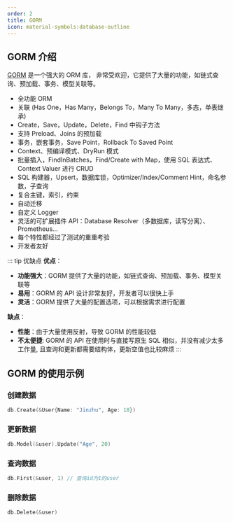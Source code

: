 ```yaml
---
order: 2
title: GORM
icon: material-symbols:database-outline
---
```


## GORM 介绍

[GORM](https://gorm.io) 是一个强大的 ORM 库， 非常受欢迎，它提供了大量的功能，如链式查询、预加载、事务、模型关联等。

- 全功能 ORM
- 关联 (Has One，Has Many，Belongs To，Many To Many，多态，单表继承)
- Create，Save，Update，Delete，Find 中钩子方法
- 支持 Preload、Joins 的预加载
- 事务，嵌套事务，Save Point，Rollback To Saved Point
- Context、预编译模式、DryRun 模式
- 批量插入，FindInBatches，Find/Create with Map，使用 SQL 表达式、Context Valuer 进行 CRUD
- SQL 构建器，Upsert，数据库锁，Optimizer/Index/Comment Hint，命名参数，子查询
- 复合主键，索引，约束
- 自动迁移
- 自定义 Logger
- 灵活的可扩展插件 API：Database Resolver（多数据库，读写分离）、Prometheus…
- 每个特性都经过了测试的重重考验
- 开发者友好

::: tip 优缺点
**优点**：
- **功能强大**：GORM 提供了大量的功能，如链式查询、预加载、事务、模型关联等
- **易用**：GORM 的 API 设计非常友好，开发者可以很快上手
- **灵活**：GORM 提供了大量的配置选项，可以根据需求进行配置

**缺点**：
- **性能**：由于大量使用反射，导致 GORM 的性能较低
- **不太便捷**: GORM 的 API 在使用时与直接写原生 SQL 相似，并没有减少太多工作量, 且查询和更新都需要结构体，更新空值也比较麻烦
:::

## GORM 的使用示例

### 创建数据

```go
db.Create(&User{Name: "Jinzhu", Age: 18})
```

### 更新数据

```go
db.Model(&user).Update("Age", 20)
```

### 查询数据

```go
db.First(&user, 1) // 查询id为1的user
```

### 删除数据

```go
db.Delete(&user)
```
